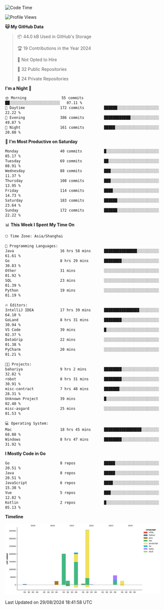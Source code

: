 <!--START_SECTION:waka-->
![Code Time](http://img.shields.io/badge/Code%20Time-2%2C642%20hrs%2016%20mins-blue)

![Profile Views](http://img.shields.io/badge/Profile%20Views-0-blue)

**🐱 My GitHub Data** 

> 📦 44.0 kB Used in GitHub's Storage 
 > 
> 🏆 19 Contributions in the Year 2024
 > 
> 🚫 Not Opted to Hire
 > 
> 📜 32 Public Repositories 
 > 
> 🔑 24 Private Repositories 
 > 
**I'm a Night 🦉** 

```text
🌞 Morning                55 commits          ██░░░░░░░░░░░░░░░░░░░░░░░   07.11 % 
🌆 Daytime                172 commits         ██████░░░░░░░░░░░░░░░░░░░   22.22 % 
🌃 Evening                386 commits         ████████████░░░░░░░░░░░░░   49.87 % 
🌙 Night                  161 commits         █████░░░░░░░░░░░░░░░░░░░░   20.80 % 
```
📅 **I'm Most Productive on Saturday** 

```text
Monday                   40 commits          █░░░░░░░░░░░░░░░░░░░░░░░░   05.17 % 
Tuesday                  69 commits          ██░░░░░░░░░░░░░░░░░░░░░░░   08.91 % 
Wednesday                88 commits          ███░░░░░░░░░░░░░░░░░░░░░░   11.37 % 
Thursday                 108 commits         ███░░░░░░░░░░░░░░░░░░░░░░   13.95 % 
Friday                   114 commits         ████░░░░░░░░░░░░░░░░░░░░░   14.73 % 
Saturday                 183 commits         ██████░░░░░░░░░░░░░░░░░░░   23.64 % 
Sunday                   172 commits         ██████░░░░░░░░░░░░░░░░░░░   22.22 % 
```


📊 **This Week I Spent My Time On** 

```text
🕑︎ Time Zone: Asia/Shanghai

💬 Programming Languages: 
Java                     16 hrs 58 mins      ███████████████░░░░░░░░░░   61.61 % 
Go                       8 hrs 29 mins       ████████░░░░░░░░░░░░░░░░░   30.83 % 
Other                    31 mins             ░░░░░░░░░░░░░░░░░░░░░░░░░   01.92 % 
SQL                      23 mins             ░░░░░░░░░░░░░░░░░░░░░░░░░   01.39 % 
Python                   19 mins             ░░░░░░░░░░░░░░░░░░░░░░░░░   01.19 % 

🔥 Editors: 
IntelliJ IDEA            17 hrs 39 mins      ████████████████░░░░░░░░░   64.10 % 
GoLand                   8 hrs 31 mins       ████████░░░░░░░░░░░░░░░░░   30.94 % 
VS Code                  39 mins             █░░░░░░░░░░░░░░░░░░░░░░░░   02.37 % 
DataGrip                 22 mins             ░░░░░░░░░░░░░░░░░░░░░░░░░   01.38 % 
PyCharm                  20 mins             ░░░░░░░░░░░░░░░░░░░░░░░░░   01.21 % 

🐱‍💻 Projects: 
bahariya                 9 hrs 2 mins        ████████░░░░░░░░░░░░░░░░░   32.82 % 
robot                    8 hrs 31 mins       ████████░░░░░░░░░░░░░░░░░   30.91 % 
misc-contract            7 hrs 48 mins       ███████░░░░░░░░░░░░░░░░░░   28.31 % 
Unknown Project          39 mins             █░░░░░░░░░░░░░░░░░░░░░░░░   02.40 % 
misc-asgard              25 mins             ░░░░░░░░░░░░░░░░░░░░░░░░░   01.53 % 

💻 Operating System: 
Mac                      18 hrs 45 mins      █████████████████░░░░░░░░   68.08 % 
Windows                  8 hrs 47 mins       ████████░░░░░░░░░░░░░░░░░   31.92 % 
```

**I Mostly Code in Go** 

```text
Go                       8 repos             █████░░░░░░░░░░░░░░░░░░░░   20.51 % 
Java                     8 repos             █████░░░░░░░░░░░░░░░░░░░░   20.51 % 
JavaScript               6 repos             ████░░░░░░░░░░░░░░░░░░░░░   15.38 % 
Vue                      5 repos             ███░░░░░░░░░░░░░░░░░░░░░░   12.82 % 
Kotlin                   2 repos             █░░░░░░░░░░░░░░░░░░░░░░░░   05.13 % 
```



**Timeline**

![Lines of Code chart](https://raw.githubusercontent.com/youtiaoguagua/youtiaoguagua/master/assets/bar_graph.png)


 Last Updated on 29/08/2024 18:41:58 UTC
<!--END_SECTION:waka-->